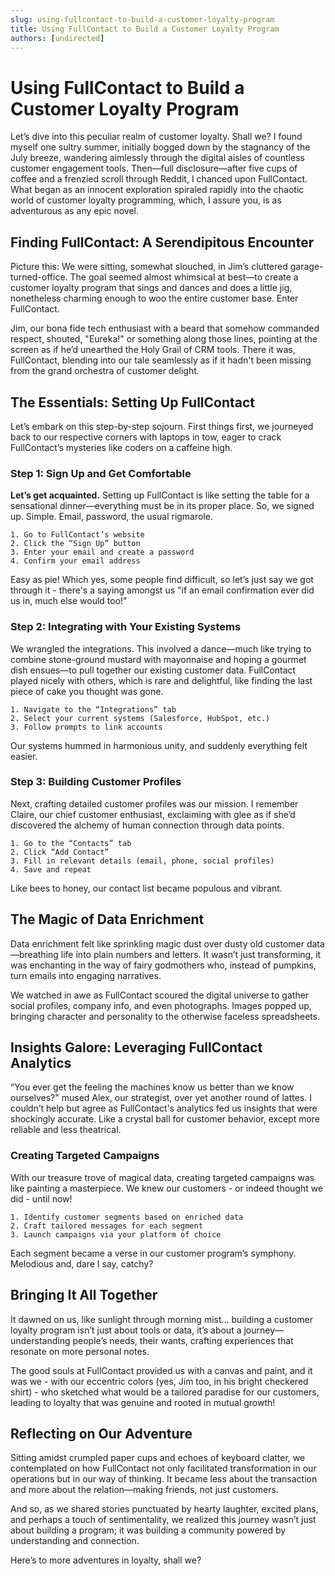 ```yaml
---
slug: using-fullcontact-to-build-a-customer-loyalty-program
title: Using FullContact to Build a Customer Loyalty Program
authors: [undirected]
---
```



# Using FullContact to Build a Customer Loyalty Program

Let’s dive into this peculiar realm of customer loyalty. Shall we? I found myself one sultry summer, initially bogged down by the stagnancy of the July breeze, wandering aimlessly through the digital aisles of countless customer engagement tools. Then—full disclosure—after five cups of coffee and a frenzied scroll through Reddit, I chanced upon FullContact. What began as an innocent exploration spiraled rapidly into the chaotic world of customer loyalty programming, which, I assure you, is as adventurous as any epic novel.

## Finding FullContact: A Serendipitous Encounter

Picture this: We were sitting, somewhat slouched, in Jim’s cluttered garage-turned-office. The goal seemed almost whimsical at best—to create a customer loyalty program that sings and dances and does a little jig, nonetheless charming enough to woo the entire customer base. Enter FullContact. 

Jim, our bona fide tech enthusiast with a beard that somehow commanded respect, shouted, "Eureka!" or something along those lines, pointing at the screen as if he’d unearthed the Holy Grail of CRM tools. There it was, FullContact, blending into our tale seamlessly as if it hadn't been missing from the grand orchestra of customer delight.

## The Essentials: Setting Up FullContact

Let’s embark on this step-by-step sojourn. First things first, we journeyed back to our respective corners with laptops in tow, eager to crack FullContact’s mysteries like coders on a caffeine high. 

### Step 1: Sign Up and Get Comfortable

**Let’s get acquainted.** Setting up FullContact is like setting the table for a sensational dinner—everything must be in its proper place. So, we signed up. Simple. Email, password, the usual rigmarole. 

```plaintext
1. Go to FullContact’s website
2. Click the “Sign Up” button
3. Enter your email and create a password
4. Confirm your email address
```

Easy as pie! Which yes, some people find difficult, so let’s just say we got through it - there's a saying amongst us "if an email confirmation ever did us in, much else would too!"

### Step 2: Integrating with Your Existing Systems

We wrangled the integrations. This involved a dance—much like trying to combine stone-ground mustard with mayonnaise and hoping a gourmet dish ensues—to pull together our existing customer data. FullContact played nicely with others, which is rare and delightful, like finding the last piece of cake you thought was gone.

```plaintext
1. Navigate to the “Integrations” tab
2. Select your current systems (Salesforce, HubSpot, etc.)
3. Follow prompts to link accounts
```

Our systems hummed in harmonious unity, and suddenly everything felt easier. 

### Step 3: Building Customer Profiles

Next, crafting detailed customer profiles was our mission. I remember Claire, our chief customer enthusiast, exclaiming with glee as if she’d discovered the alchemy of human connection through data points. 

```plaintext
1. Go to the “Contacts” tab
2. Click “Add Contact”
3. Fill in relevant details (email, phone, social profiles)
4. Save and repeat
```

Like bees to honey, our contact list became populous and vibrant. 

## The Magic of Data Enrichment

Data enrichment felt like sprinkling magic dust over dusty old customer data—breathing life into plain numbers and letters. It wasn’t just transforming, it was enchanting in the way of fairy godmothers who, instead of pumpkins, turn emails into engaging narratives. 

We watched in awe as FullContact scoured the digital universe to gather social profiles, company info, and even photographs. Images popped up, bringing character and personality to the otherwise faceless spreadsheets. 

## Insights Galore: Leveraging FullContact Analytics

“You ever get the feeling the machines know us better than we know ourselves?" mused Alex, our strategist, over yet another round of lattes. I couldn’t help but agree as FullContact's analytics fed us insights that were shockingly accurate. Like a crystal ball for customer behavior, except more reliable and less theatrical. 

### Creating Targeted Campaigns

With our treasure trove of magical data, creating targeted campaigns was like painting a masterpiece. We knew our customers - or indeed thought we did - until now! 

```plaintext
1. Identify customer segments based on enriched data
2. Craft tailored messages for each segment
3. Launch campaigns via your platform of choice
```

Each segment became a verse in our customer program’s symphony. Melodious and, dare I say, catchy?

## Bringing It All Together

It dawned on us, like sunlight through morning mist… building a customer loyalty program isn’t just about tools or data, it’s about a journey—understanding people’s needs, their wants, crafting experiences that resonate on more personal notes. 

The good souls at FullContact provided us with a canvas and paint, and it was we - with our eccentric colors (yes, Jim too, in his bright checkered shirt) - who sketched what would be a tailored paradise for our customers, leading to loyalty that was genuine and rooted in mutual growth!

## Reflecting on Our Adventure

Sitting amidst crumpled paper cups and echoes of keyboard clatter, we contemplated on how FullContact not only facilitated transformation in our operations but in our way of thinking. It became less about the transaction and more about the relation—making friends, not just customers. 

And so, as we shared stories punctuated by hearty laughter, excited plans, and perhaps a touch of sentimentality, we realized this journey wasn’t just about building a program; it was building a community powered by understanding and connection.

Here’s to more adventures in loyalty, shall we?